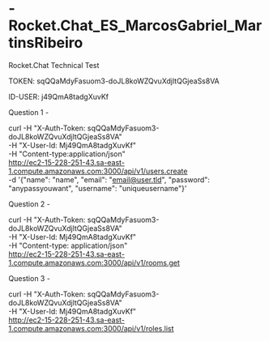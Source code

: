# -Rocket.Chat_ES_MarcosGabriel_MartinsRibeiro
Rocket.Chat Technical Test

TOKEN: sqQQaMdyFasuom3-doJL8koWZQvuXdjltQGjeaSs8VA

ID-USER: j49QmA8tadgXuvKf

Question 1 - 

curl -H "X-Auth-Token: sqQQaMdyFasuom3-doJL8koWZQvuXdjltQGjeaSs8VA" \
     -H "X-User-Id: Mj49QmA8tadgXuvKf" \
     -H "Content-type:application/json" \
     http://ec2-15-228-251-43.sa-east-1.compute.amazonaws.com:3000/api/v1/users.create \
     -d '{"name": "name", "email": "email@user.tld", "password": "anypassyouwant", "username": "uniqueusername"}'
     
Question 2 - 

curl -H "X-Auth-Token: sqQQaMdyFasuom3-doJL8koWZQvuXdjltQGjeaSs8VA" \
     -H "X-User-Id: Mj49QmA8tadgXuvKf" \
     -H "Content-type: application/json" \
     http://ec2-15-228-251-43.sa-east-1.compute.amazonaws.com:3000/api/v1/rooms.get
     
Question 3 -

curl -H "X-Auth-Token: sqQQaMdyFasuom3-doJL8koWZQvuXdjltQGjeaSs8VA" \
     -H "X-User-Id: Mj49QmA8tadgXuvKf" \
     http://ec2-15-228-251-43.sa-east-1.compute.amazonaws.com:3000/api/v1/roles.list
